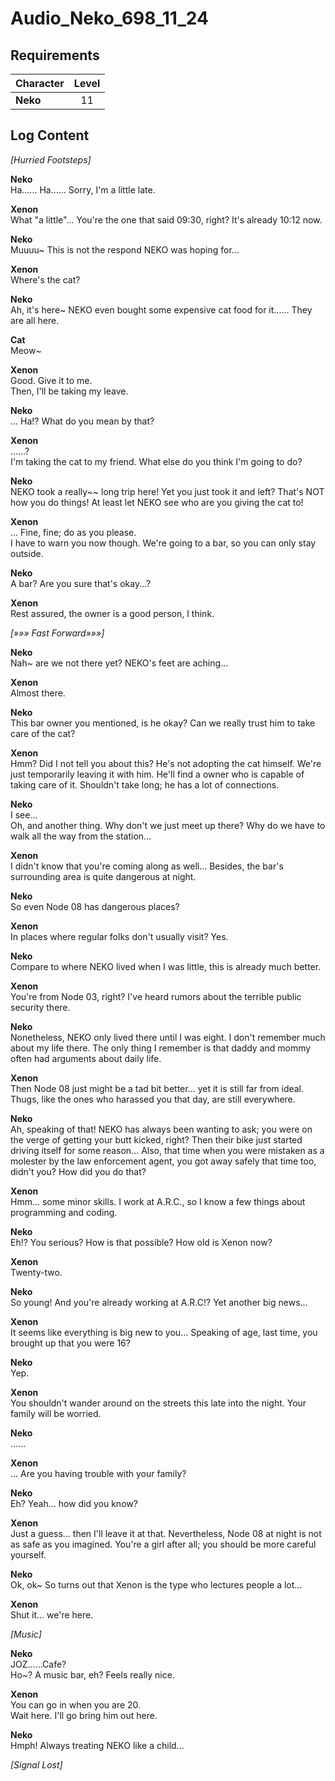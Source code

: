 # Audio_Neko_698_11_24
## Requirements
|Character|Level|
|---------|:---:|
|**Neko** | 11  |

## Log Content
*\[Hurried Footsteps\]*

**Neko**<br>
Ha...... Ha...... Sorry, I'm a little late.

**Xenon**<br>
What "a little"... You're the one that said 09:30, right? It's already 10:12 now.

**Neko**<br>
Muuuu~ This is not the respond NEKO was hoping for...

**Xenon**<br>
Where's the cat?

**Neko**<br>
Ah, it's here~ NEKO even bought some expensive cat food for it...... They are all here.

**Cat**<br>
Meow~

**Xenon**<br>
Good. Give it to me.<br>
Then, I'll be taking my leave.

**Neko**<br>
... Ha!? What do you mean by that?

**Xenon**<br>
......?<br>
I'm taking the cat to my friend. What else do you think I'm going to do?

**Neko**<br>
NEKO took a really~~ long trip here! Yet you just took it and left? That's NOT how you do things! At least let NEKO see who are you giving the cat to!

**Xenon**<br>
... Fine, fine; do as you please.<br>
I have to warn you now though. We're going to a bar, so you can only stay outside.

**Neko**<br>
A bar? Are you sure that's okay...?

**Xenon**<br>
Rest assured, the owner is a good person, I think.

*[»»» Fast Forward»»»]*

**Neko**<br>
Nah~ are we not there yet? NEKO's feet are aching...

**Xenon**<br>
Almost there.

**Neko**<br>
This bar owner you mentioned, is he okay? Can we really trust him to take care of the cat?

**Xenon**<br>
Hmm? Did I not tell you about this? He's not adopting the cat himself. We're just temporarily leaving it with him. He'll find a owner who is capable of taking care of it. Shouldn't take long; he has a lot of connections.

**Neko**<br>
I see...<br>
Oh, and another thing. Why don't we just meet up there? Why do we have to walk all the way from the station...

**Xenon**<br>
I didn't know that you're coming along as well... Besides, the bar's surrounding area is quite dangerous at night.

**Neko**<br>
So even Node 08 has dangerous places?

**Xenon**<br>
In places where regular folks don't usually visit? Yes.

**Neko**<br>
Compare to where NEKO lived when I was little, this is already much better.

**Xenon**<br>
You're from Node 03, right? I've heard rumors about the terrible public security there.

**Neko**<br>
Nonetheless, NEKO only lived there until I was eight. I don't remember much about my life there. The only thing I remember is that daddy and mommy often had arguments about daily life.

**Xenon**<br>
Then Node 08 just might be a tad bit better... yet it is still far from ideal. Thugs, like the ones who harassed you that day, are still everywhere.

**Neko**<br>
Ah, speaking of that! NEKO has always been wanting to ask; you were on the verge of getting your butt kicked, right? Then their bike just started driving itself for some reason... Also, that time when you were mistaken as a molester by the law enforcement agent, you got away safely that time too, didn't you? How did you do that?

**Xenon**<br>
Hmm... some minor skills. I work at A.R.C., so I know a few things about programming and coding.

**Neko**<br>
Eh!? You serious? How is that possible? How old is Xenon now?

**Xenon**<br>
Twenty\-two.

**Neko**<br>
So young! And you're already working at A.R.C!? Yet another big news...

**Xenon**<br>
It seems like everything is big new to you... Speaking of age, last time, you brought up that you were 16?

**Neko**<br>
Yep.

**Xenon**<br>
You shouldn't wander around on the streets this late into the night. Your family will be worried.

**Neko**<br>
......

**Xenon**<br>
... Are you having trouble with your family?

**Neko**<br>
Eh? Yeah... how did you know?

**Xenon**<br>
Just a guess... then I'll leave it at that. Nevertheless, Node 08 at night is not as safe as you imagined. You're a girl after all; you should be more careful yourself.

**Neko**<br>
Ok, ok~ So turns out that Xenon is the type who lectures people a lot...

**Xenon**<br>
Shut it... we're here.

*\[Music\]*

**Neko**<br>
JOZ......Cafe?<br>
Ho~? A music bar, eh? Feels really nice.

**Xenon**<br>
You can go in when you are 20.<br>
Wait here. I'll go bring him out here.

**Neko**<br>
Hmph! Always treating NEKO like a child...

*[Signal Lost]*
